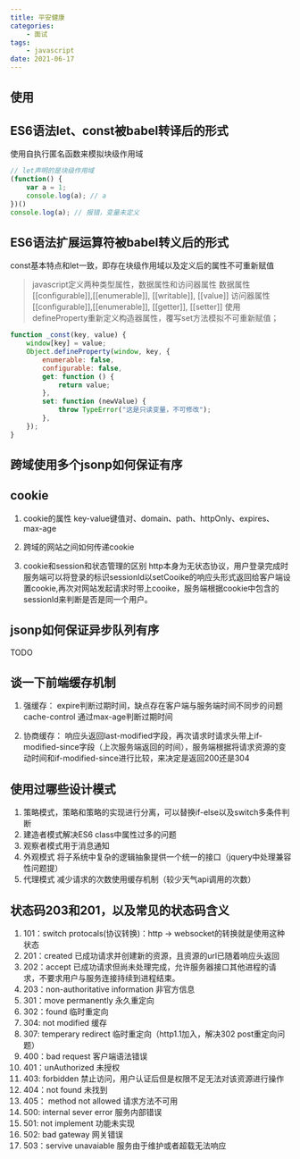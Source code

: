 ```yaml
---
title: 平安健康
categories:
    - 面试
tags: 
    - javascript
date: 2021-06-17
---
```


## 使用

## ES6语法let、const被babel转译后的形式 

使用自执行匿名函数来模拟块级作用域
```js
// let声明的是块级作用域
(function() {
    var a = 1;
    console.log(a); // a 
})()
console.log(a); // 报错，变量未定义
```

## ES6语法扩展运算符被babel转义后的形式
const基本特点和let一致，即存在块级作用域以及定义后的属性不可重新赋值
> javascript定义两种类型属性，数据属性和访问器属性
> 数据属性 [[configurable]],[[enumerable]], [[writable]], [[value]]
> 访问器属性[[configurable]],[[enumerable]], [[getter]], [[setter]]
使用defineProperty重新定义构造器属性，覆写set方法模拟不可重新赋值；

```js
function _const(key, value) {
    window[key] = value;
    Object.defineProperty(window, key, {
        enumerable: false,
        configurable: false,
        get: function () {
            return value;
        },
        set: function (newValue) {
            throw TypeError("这是只读变量，不可修改");
        },
    });
}
```

## 跨域使用多个jsonp如何保证有序

## cookie
1. cookie的属性
key-value键值对、domain、path、httpOnly、expires、max-age
2. 跨域的网站之间如何传递cookie

3. cookie和session和状态管理的区别
http本身为无状态协议，用户登录完成时服务端可以将登录的标识sessionId以setCooike的响应头形式返回给客户端设置cookie,再次对网站发起请求时带上cooike，服务端根据cookie中包含的sessionId来判断是否是同一个用户。


## jsonp如何保证异步队列有序
TODO

## 谈一下前端缓存机制
1. 强缓存：
expire判断过期时间，缺点存在客户端与服务端时间不同步的问题
cache-control 通过max-age判断过期时间

2. 协商缓存：
响应头返回last-modified字段，再次请求时请求头带上if-modified-since字段（上次服务端返回的时间），服务端根据将请求资源的变动时间和if-modified-since进行比较，来决定是返回200还是304

## 使用过哪些设计模式
1. 策略模式，策略和策略的实现进行分离，可以替换if-else以及switch多条件判断
2. 建造者模式解决ES6 class中属性过多的问题
3. 观察者模式用于消息通知
4. 外观模式 将子系统中复杂的逻辑抽象提供一个统一的接口（jquery中处理兼容性问题提）
5. 代理模式 减少请求的次数使用缓存机制（较少天气api调用的次数）

## 状态码203和201，以及常见的状态码含义
1. 101：switch protocals(协议转换)：http -> websocket的转换就是使用这种状态
2. 201：created 已成功请求并创建新的资源，且资源的url已随着响应头返回
3. 202：accept  已成功请求但尚未处理完成，允许服务器接口其他进程的请求，不要求用户与服务连接持续到进程结束。
3. 203：non-authoritative information 非官方信息
4. 301：move permanently 永久重定向
5. 302：found 临时重定向
6. 304: not modified 缓存
7. 307: temperary redirect 临时重定向（http1.1加入，解决302 post重定向问题）
8. 400：bad request 客户端语法错误
9. 401：unAuthorized 未授权
10. 403: forbidden 禁止访问，用户认证后但是权限不足无法对该资源进行操作
11. 404：not found 未找到
12. 405： method not allowed 请求方法不可用
13. 500: internal sever error 服务内部错误
14. 501: not implement 功能未实现
15. 502: bad gateway 网关错误
16. 503：servive unavaiable 服务由于维护或者超载无法响应


